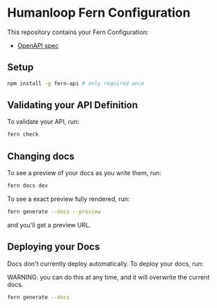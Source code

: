 # Humanloop Fern Configuration

This repository contains your Fern Configuration:

- [OpenAPI spec](./openapi.yml)
<!-- - [Generators config](./fern/generators.yml) -->

## Setup

```sh
npm install -g fern-api # only required once
```

## Validating your API Definition

To validate your API, run:

```sh
fern check
```

## Changing docs

To see a preview of your docs as you write them, run:

```sh
fern docs dev
```

To see a exact preview fully rendered, run:

```sh
fern generate --docs --preview
```

and you'll get a preview URL.

## Deploying your Docs

Docs don't currently deploy automatically. To deploy your docs, run:

WARNING: you can do this at any time, and it will overwrite the current docs.

```sh
fern generate --docs
```
